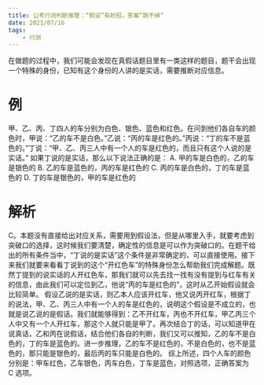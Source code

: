 ```yaml
---
title: 公考行测判断推理：“假设”有妙招，答案“跑不掉”
date: 2021/07/16
tags: 
    - 行测
---
```


在做题的过程中，我们可能会发现在真假话题目里有一类这样的题目，题干会出现一个特殊的身份，已知有这个身份的人讲的是实话，需要推断对应信息。
# 例
甲、乙、丙、丁四人的车分别为白色、银色、蓝色和红色。在问到他们各自车的颜色时，甲说：“乙的车不是白色。”乙说：“丙的车是红色的。”丙说：“丁的车不是蓝色的。”丁说：“甲、乙、丙三人中有一个人的车是红色的，而且只有这个人说的是实话。”
如果丁说的是实话，那么以下说法正确的是：
A. 甲的车是白色的，乙的车是银色的
B. 乙的车是蓝色的，丙的车是红色的
C. 丙的车是白色的，丁的车是蓝色的
D. 丁的车是银色的，甲的车是红色的
# 解析
C。本题没有直接给出对应关系，需要用到假设法，但是从哪里入手，就要考虑到突破口的选择，这时候我们要清楚，确定性的信息是可以作为突破口的。在题干给出的所有条件当中，“丁说的是实话”这个条件是非常确定的，可以直接使用。接下来我们就要来看看丁说到的这个“开红色车”的特殊身份怎么帮助我们完成解题。既然丁提到的说实话的人开红色车，那我们就可以先去找一找有没有提到与红车有关的信息，由此我们可以定位到乙，他说“丙的车是红色的”，这时从乙开始假设就会比较简单。
假设乙说的是实话，则乙本人应该开红车，他又说丙开红车，根据丁的说法，甲、乙、丙三人中有一个人的车是红色的，说明这个假设是不成立的，也就是说乙说的是假话。我们就能够得到：乙不开红车，丙也不开红车，甲乙丙三个人中又有一个人开红车，那这个人就只能是甲了。再次结合丁的话，可以知道甲在说真话，乙和丙在说假话，结合他们各自的判断，我们又可以推知，乙的车不是白色的，丁的车是蓝色的。进一步推理，乙的车不是红色的，不是白色的，也不是蓝色的，那只能是银色的，最后丙的车只能是白色的。
综上所述，四个人车的颜色分别是：甲车红色，乙车银色，丙车白色，丁车是蓝色，对照选项，正确答案为 C 选项。